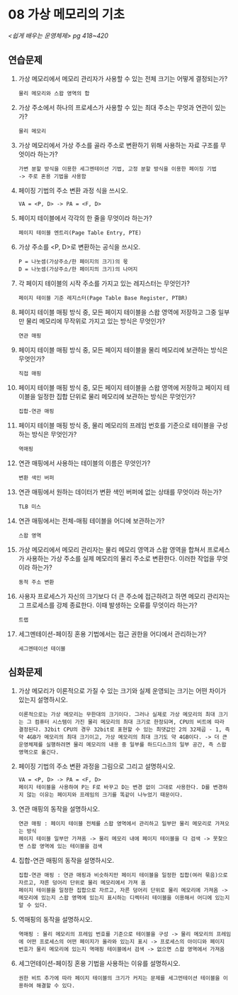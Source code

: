 # 08 가상 메모리의 기초

*<쉽게 배우는 운영체제> pg 418~420*



## 연습문제

1. 가상 메모리에서 메모리 관리자가 사용할 수 있는 전체 크기는 어떻게 결정되는가?

   ```
   물리 메모리와 스왑 영역의 합
   ```

2. 가상 주소에서 하나의 프로세스가 사용할 수 있는 최대 주소는 무엇과 연관이 있는가?

   ```
   물리 메모리
   ```

3. 가상 메모리에서 가상 주소를 골라 주소로 변환하기 위해 사용하는 자료 구조를 무엇이라 하는가?

   ```
   가변 분할 방식을 이용한 세그멘테이션 기법, 고정 분할 방식을 이용한 페이징 기법
   -> 주로 혼용 기법을 사용함
   ```

4. 페이징 기법의 주소 변환 과정 식을 쓰시오.

   ```
   VA = <P, D> -> PA = <F, D>
   ```

5. 페이지 테이블에서 각각의 한 줄을 무엇이라 하는가?

   ```
   페이지 테이블 엔트리(Page Table Entry, PTE)
   ```

6. 가상 주소를 <P, D>로 변환하는 공식을 쓰시오.

   ```
   P = 나눗셈(가상주소/한 페이지의 크기)의 몫
   D = 나눗셈(가상주소/한 페이지의 크기)의 나머지
   ```

7. 각 페이지 테이블의 시작 주소를 가지고 있는 레지스터는 무엇인가?

   ```
   페이지 테이블 기준 레지스터(Page Table Base Register, PTBR)
   ```

8. 페이지 테이블 매핑 방식 중, 모든 페이지 테이블을 스왑 영역에 저장하고 그중 일부만 물리 메모리에 무작위로 가지고 있는 방식은 무엇인가?

   ```
   연관 매핑
   ```

9. 페이지 테이블 매핑 방식 중, 모든 페이지 테이블을 물리 메모리에 보관하는 방식은 무엇인가?

   ```
   직접 매핑
   ```

10. 페이지 테이블 매핑 방식 중, 모든 페이지 테이블을 스왑 영역에 저장하고 페이지 테이블을 일정한 집합 단위로 물리 메모리에 보관하는 방식은 무엇인가?

    ```
    집합-연관 매핑
    ```

11. 페이지 테이블 매핑 방식 중, 물리 메모리의 프레임 번호를 기준으로 테이블을 구성하는 방식은 무엇인가?

    ```
    역매핑
    ```

12. 연관 매핑에서 사용하는 테이블의 이름은 무엇인가?

    ```
    변환 색인 버퍼
    ```

13. 연관 매핑에서 원하는 데이터가 변환 색인 버퍼에 없는 상태를 무엇이라 하는가?

    ```
    TLB 미스
    ```

14. 연관 매핑에서는 전체-매핑 테이블을 어디에 보관하는가?

    ```
    스왑 영역
    ```

15. 가상 메모리에서 메모리 관리자는 물리 메모리 영역과 스왑 영역을 합쳐서 프로세스가 사용하는 가상 주소를 실제 메모리의 물리 주소로 변환한다. 이러한 작업을 무엇이라 하는가?

    ```
    동적 주소 변환
    ```

16. 사용자 프로세스가 자신의 크기보다 더 큰 주소에 접근하려고 하면 메모리 관리자는 그 프로세스를 강제 종료한다. 이때 발생하는 오류를 무엇이라 하는가? 

    ```
    트랩
    ```

17. 세그멘테이션-페이징 혼용 기법에서는 접근 권한을 어디에서 관리하는가?

    ```
    세그멘테이션 테이블
    ```



## 심화문제

1. 가상 메모리가 이론적으로 가질 수 있는 크기와 실제 운영되는 크기는 어떤 차이가 있는지 설명하시오.

   ```
   이론적으로는 가상 메모리는 무한대의 크기이다. 그러나 실제로 가상 메모리의 최대 크기는 그 컴퓨터 시스템이 가진 물리 메모리의 최대 크기로 한정되며, CPU의 비트에 따라 결정된다. 32bit CPU의 경우 32bit로 표현할 수 있는 최댓값인 2의 32제곱 - 1, 즉 약 4GB가 메모리의 최대 크기이고, 가상 메모리의 최대 크기도 약 4GB이다. -> 더 큰 운영체제를 실행하려면 물리 메모리의 내용 중 일부를 하드디스크의 일부 공간, 즉 스왑 영역으로 옮긴다.
   ```

2. 페이징 기법의 주소 변환 과정을 그림으로 그리고 설명하시오.

   ```
   VA = <P, D> -> PA = <F, D>
   페이지 테이블을 사용하여 P는 F로 바꾸고 D는 변경 없이 그대로 사용한다. D를 변경하지 않는 이유는 페이지와 프레임의 크기를 똑같이 나누었기 때문이다.
   ```

3. 연관 매핑의 동작을 설명하시오.

   ```
   연관 매핑 : 페이지 테이블 전체를 스왑 영역에서 관리하고 일부만 물리 메모리로 가져오는 방식
   페이지 테이블 일부만 가져옴 -> 물리 메모리 내에 페이지 테이블을 다 검색 -> 못찾으면 스왑 영역에 있는 테이블을 검색
   ```

4. 집합-연관 매핑의 동작을 설명하시오.

   ```
   집합-연관 매핑 : 연관 매핑과 비슷하지만 페이지 테이블을 일정한 집합(여러 묶음)으로 자르고, 자른 덩어리 단위로 물리 메모리에서 가져 옴
   페이지 테이블을 일정한 집합으로 자르고, 자른 덩어리 단위로 물리 메모리에 가져옴 -> 메모리에 있는지 스왑 영역에 있는지 표시하는 디렉터리 테이블을 이용해서 어디에 있는지 알 수 있다.
   ```

5. 역매핑의 동작을 설명하시오.

   ```
   역매핑 : 물리 메모리의 프레임 번호를 기준으로 테이블을 구성 -> 물리 메모리의 프레임에 어떤 프로세스의 어떤 페이지가 올라와 있는지 표시 -> 프로세스의 아이디와 페이지 번호가 물리 메모리에 있는지 역매핑 테이블에서 검색 -> 없으면 스왑 영역에서 가져옴
   ```

6. 세그먼테이션-페이징 혼용 기법을 사용하는 이유를 설명하시오.

   ```
   권한 비트 추가에 따라 페이지 테이블의 크기가 커지는 문제를 세그먼테이션 테이블을 이용하여 해결할 수 있다.
   ```
